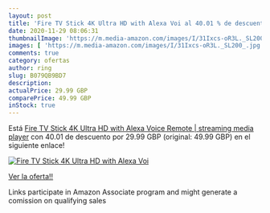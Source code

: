 ```yaml
---
layout: post
title: 'Fire TV Stick 4K Ultra HD with Alexa Voi al 40.01 % de descuento'
date: 2020-11-29 08:06:31
thumbnailImage: 'https://m.media-amazon.com/images/I/31Ixcs-oR3L._SL200_.jpg'
images: [ 'https://m.media-amazon.com/images/I/31Ixcs-oR3L._SL200_.jpg' ]
comments: true
category: ofertas
author: ring
slug: B079QB9BD7
description:
actualPrice: 29.99 GBP
comparePrice: 49.99 GBP
inStock: true
---
```


Está [Fire TV Stick 4K Ultra HD with Alexa Voice Remote | streaming media player](https://www.amazon.co.uk/dp/B079QB9BD7/?tag=tolees0a-21) con 40.01 de descuento por 29.99 GBP (original: 49.99 GBP) en el siguiente enlace!

[![Fire TV Stick 4K Ultra HD with Alexa Voi](https://m.media-amazon.com/images/I/31Ixcs-oR3L._SL200_.jpg)](https://www.amazon.co.uk/dp/B079QB9BD7/?tag=tolees0a-21)

[Ver la oferta!!](https://www.amazon.co.uk/dp/B079QB9BD7/?tag=tolees0a-21)

Links participate in Amazon Associate program and might generate a comission on qualifying sales


